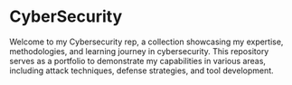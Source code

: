# CyberSecurity
Welcome to my Cybersecurity rep, a collection showcasing my expertise, methodologies, and learning journey in cybersecurity. This repository serves as a portfolio to demonstrate my capabilities in various areas, including attack techniques, defense strategies, and tool development.
